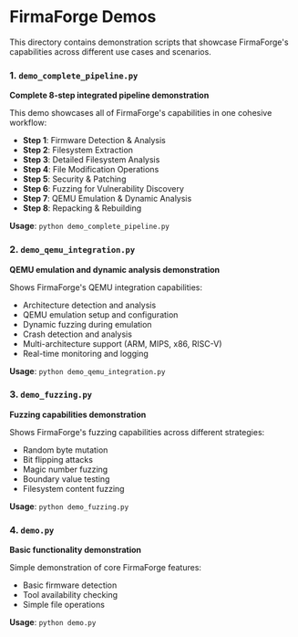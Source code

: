 # FirmaForge Demos

This directory contains demonstration scripts that showcase FirmaForge's capabilities across different use cases and scenarios.

### 1. `demo_complete_pipeline.py` 
**Complete 8-step integrated pipeline demonstration**

This demo showcases all of FirmaForge's capabilities in one cohesive workflow:

- **Step 1**: Firmware Detection & Analysis
- **Step 2**: Filesystem Extraction  
- **Step 3**: Detailed Filesystem Analysis
- **Step 4**: File Modification Operations
- **Step 5**: Security & Patching
- **Step 6**: Fuzzing for Vulnerability Discovery
- **Step 7**: QEMU Emulation & Dynamic Analysis
- **Step 8**: Repacking & Rebuilding

**Usage**: `python demo_complete_pipeline.py`

### 2. `demo_qemu_integration.py` 
**QEMU emulation and dynamic analysis demonstration**

Shows FirmaForge's QEMU integration capabilities:

- Architecture detection and analysis
- QEMU emulation setup and configuration
- Dynamic fuzzing during emulation
- Crash detection and analysis
- Multi-architecture support (ARM, MIPS, x86, RISC-V)
- Real-time monitoring and logging

**Usage**: `python demo_qemu_integration.py`

### 3. `demo_fuzzing.py`
**Fuzzing capabilities demonstration**

Shows FirmaForge's fuzzing capabilities across different strategies:

- Random byte mutation
- Bit flipping attacks
- Magic number fuzzing
- Boundary value testing
- Filesystem content fuzzing

**Usage**: `python demo_fuzzing.py`

### 4. `demo.py`
**Basic functionality demonstration**

Simple demonstration of core FirmaForge features:

- Basic firmware detection
- Tool availability checking
- Simple file operations

**Usage**: `python demo.py`
